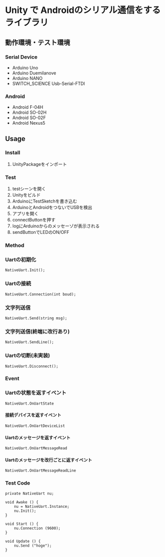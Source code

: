 
# Unity で Androidのシリアル通信をするライブラリ

## 動作環境・テスト環境

### Serial Device
- Arduino Uno
- Arduino Duemilanove
- Arduino NANO
- SWITCH_SCIENCE Usb-Serial-FTDI

### Android

- Android F-04H
- Android SO-02H
- Android SO-02F
- Android Nexus5


## Usage

### Install

1. UnityPackageをインポート

### Test

1. testシーンを開く
2. Unityをビルド
3. ArduinoにTestSketchを書き込む
4. ArduinoとAndroidをつないでUSBを検出
5. アプリを開く
6. connectButtonを押す
7. logにArduinoからのメッセーゾが表示される
8. sendButtonでLEDのON/OFF

### Method

### Uartの初期化
    NativeUart.Init();

### Uartの接続
    NativeUart.Connection(int boud);

### 文字列送信
    NativeUart.Send(string msg);

### 文字列送信(終端に改行あり)
    NativeUart.SendLine();

### Uartの切断(未実装)
    NativeUart.Disconnect();

### Event

### Uartの状態を返すイベント
    NativeUart.OnUartState

#### 接続デバイスを返すイベント
    NativeUart.OnUartDeviceList

#### Uartのメッセージを返すイベント
    NativeUart.OnUartMessageRead

#### Uartのメッセージを改行ごとに返すイベント
    NativeUart.OnUartMessageReadLine


### Test Code

    private NativeUart nu;

    void Awake () {
        nu = NativeUart.Instance;
        nu.Init();
    }

    void Start () {
        nu.Connection (9600);
    }

    void Update () {
        nu.Send ("hoge");
    }




